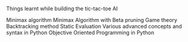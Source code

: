 Things learnt while building the tic-tac-toe AI 

Minimax algorithm 
Minimax Algorithm with Beta pruning 
Game theory 
Backtracking method 
Static Evaluation 
Various advanced concepts and syntax in Python 
Objective Oriented Programming in Python

